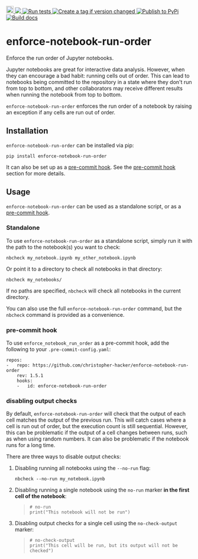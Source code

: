 <p align="left">
 <a href="https://badge.fury.io/py/enforce-notebook-run-order">
   <img src="https://badge.fury.io/py/enforce-notebook-run-order@2x.png" alt="PyPI version" height="20">
 </a>
 <a href="https://codecov.io/gh/christopher-hacker/enforce-notebook-run-order" > 
   <img src="https://codecov.io/gh/christopher-hacker/enforce-notebook-run-order/branch/main/graph/badge.svg?token=019MXVQYN5"/> 
 </a>
  <a href="https://github.com/christopher-hacker/enforce-notebook-run-order/actions/workflows/test.yaml">
    <img src="https://github.com/christopher-hacker/enforce-notebook-run-order/actions/workflows/test.yaml/badge.svg" alt="Run tests">
  </a>
  <a href="https://github.com/christopher-hacker/enforce-notebook-run-order/actions/workflows/auto-tag.yml">
    <img src="https://github.com/christopher-hacker/enforce-notebook-run-order/actions/workflows/auto-tag.yml/badge.svg" alt="Create a tag if version changed">
  </a>
  <a href="https://github.com/christopher-hacker/enforce-notebook-run-order/actions/workflows/publish-pypi.yaml">
    <img src="https://github.com/christopher-hacker/enforce-notebook-run-order/actions/workflows/publish-pypi.yaml/badge.svg" alt="Publish to PyPi">
  </a>
  <a href="https://github.com/christopher-hacker/enforce-notebook-run-order/actions/workflows/docs.yml">
   <img src="https://github.com/christopher-hacker/enforce-notebook-run-order/actions/workflows/docs.yml/badge.svg" alt="Build docs">
  </a>
</p>

enforce-notebook-run-order
==========================

Enforce the run order of Jupyter notebooks.

Jupyter notebooks are great for interactive data analysis. However, when
they can encourage a bad habit: running cells out of order. This can
lead to notebooks being committed to the repository in a state where
they don\'t run from top to bottom, and other collaborators may receive
different results when running the notebook from top to bottom.

`enforce-notebook-run-order` enforces the run order of a notebook by
raising an exception if any cells are run out of order.

Installation
------------

`enforce-notebook-run-order` can be installed via pip:

``` {.sourceCode .bash}
pip install enforce-notebook-run-order
```

It can also be set up as a [pre-commit hook](https://pre-commit.com/).
See the [pre-commit hook](#pre-commit-hook) section for more details.

Usage
-----

`enforce-notebook-run-order` can be used as a standalone script, or as a
[pre-commit hook](https://pre-commit.com/).

### Standalone

To use `enforce-notebook-run-order` as a standalone script, simply run
it with the path to the notebook(s) you want to check:

``` {.sourceCode .bash}
nbcheck my_notebook.ipynb my_other_notebook.ipynb
```

Or point it to a directory to check all notebooks in that directory:

``` {.sourceCode .bash}
nbcheck my_notebooks/
```

If no paths are specified, `nbcheck` will check all notebooks in the
current directory.

You can also use the full `enforce-notebook-run-order` command, but the
`nbcheck` command is provided as a convenience.

### pre-commit hook

To use `enforce_notebook_run_order` as a pre-commit hook, add the
following to your `.pre-commit-config.yaml`:

``` {.sourceCode .yaml}
repos:
-   repo: https://github.com/christopher-hacker/enforce-notebook-run-order
    rev: 1.5.1
    hooks:
    -   id: enforce-notebook-run-order
```

### disabling output checks

By default, `enforce-notebook-run-order` will check that the output of
each cell matches the output of the previous run. This will catch cases
where a cell is run out of order, but the execution count is still
sequential. However, this can be problematic if the output of a cell
changes between runs, such as when using random numbers. It can also be
problematic if the notebook runs for a long time.

There are three ways to disable output checks:

1.  Disabling running all notebooks using the `--no-run` flag:

    ``` {.sourceCode .bash}
    nbcheck --no-run my_notebook.ipynb
    ```

2.  Disabling running a single notebook using the `no-run` marker **in
    the first cell of the notebook**:

    > ``` {.sourceCode .python}
    > # no-run
    > print("This notebook will not be run")
    > ```

3.  Disabling output checks for a single cell using the
    `no-check-output` marker:

    > ``` {.sourceCode .python}
    > # no-check-output
    > print("This cell will be run, but its output will not be checked")
    > ```
